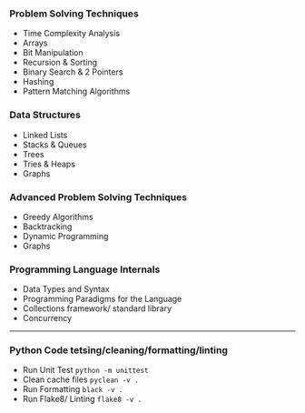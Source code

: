 ### Problem Solving Techniques
- Time Complexity Analysis
- Arrays
- Bit Manipulation
- Recursion & Sorting
- Binary Search & 2 Pointers
- Hashing
- Pattern Matching Algorithms
### Data Structures
- Linked Lists
- Stacks & Queues
- Trees
- Tries & Heaps
- Graphs
### Advanced Problem Solving Techniques
- Greedy Algorithms
- Backtracking
- Dynamic Programming
- Graphs
### Programming Language Internals
- Data Types and Syntax
- Programming Paradigms for the Language
- Collections framework/ standard library
- Concurrency

----

### Python Code tetsing/cleaning/formatting/linting 
- Run Unit Test `python -m unittest`
- Clean cache files `pyclean -v .`
- Run Formatting `black -v .`
- Run Flake8/ Linting `flake8 -v .`

